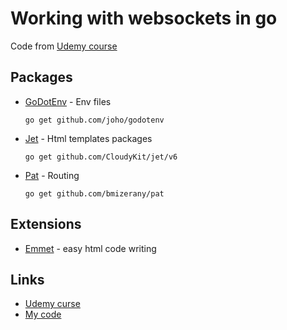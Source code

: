 # Working with websockets in go
Code from [Udemy course](https://www.udemy.com/course/working-with-websockets-in-go/)

## Packages
* [GoDotEnv](https://github.com/joho/godotenv) - Env files
    ```
    go get github.com/joho/godotenv
    ```
* [Jet](https://github.com/CloudyKit/jet) - Html templates packages
    ```
    go get github.com/CloudyKit/jet/v6
    ```
* [Pat](https://github.com/bmizerany/pat) - Routing
    ```
    go get github.com/bmizerany/pat
    ```


## Extensions
* [Emmet](http://emmet.io/) - easy html code writing

## Links
* [Udemy curse](https://www.udemy.com/course/working-with-websockets-in-go/)
* [My code](https://github.com/agedito/ugo_websockets)
